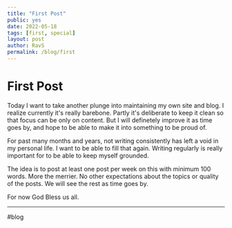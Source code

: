 ```yaml
---
title: "First Post"
public: yes
date: 2022-05-18
tags: [first, special]
layout: post
author: RavS
permalink: /blog/first
---
```


# First Post
  
  Today I want to take another plunge into maintaining my own site and blog. I realize currently it's really barebone. Partly it's deliberate to keep it clean so that focus can be only on content. But I will definetely improve it as time goes by, and hope to be able to make it into something to be proud of.
  
  For past many months and years, not writing consistently has left a void in my personal life. I want to be able to fill that again. Writing regularly is really important for to be able to keep myself grounded.
  
  The idea is to post at least one post per week on this with minimum 100 words. More the merrier. No other expectations about the topics or quality of the posts. We will see the rest as time goes by.
  
  For now God Bless us all.

  ---
  #blog